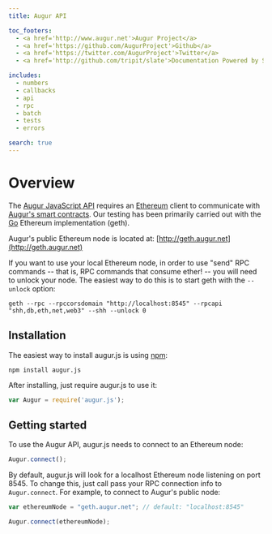 ```yaml
---
title: Augur API

toc_footers:
  - <a href='http://www.augur.net'>Augur Project</a>
  - <a href='https://github.com/AugurProject'>Github</a>
  - <a href='https://twitter.com/AugurProject'>Twitter</a>
  - <a href='http://github.com/tripit/slate'>Documentation Powered by Slate</a>

includes:
  - numbers
  - callbacks
  - api
  - rpc
  - batch
  - tests
  - errors

search: true
---
```

Overview
========

The [Augur JavaScript API](https://github.com/AugurProject/augur.js) requires an [Ethereum](https://www.ethereum.org/) client to communicate with [Augur's smart contracts](https://github.com/AugurProject/augur-core).  Our testing has been primarily carried out with the [Go](https://github.com/ethereum/go-ethereum) Ethereum implementation (geth).

Augur's public Ethereum node is located at: [http://geth.augur.net](http://geth.augur.net)

If you want to use your local Ethereum node, in order to use "send" RPC commands -- that is, RPC commands that consume ether! -- you will need to unlock your node.  The easiest way to do this is to start geth with the `--unlock` option:

```shell
geth --rpc --rpccorsdomain "http://localhost:8545" --rpcapi "shh,db,eth,net,web3" --shh --unlock 0
```

Installation
------------

The easiest way to install augur.js is using [npm](https://www.npmjs.com/package/augur.js):

```shell
npm install augur.js
```

After installing, just require augur.js to use it:

```javascript
var Augur = require('augur.js');
```

Getting started
---------------

To use the Augur API, augur.js needs to connect to an Ethereum node:

```javascript
Augur.connect();
```

By default, augur.js will look for a localhost Ethereum node listening on port 8545.  To change this, just call pass your RPC connection info to `Augur.connect`.  For example, to connect to Augur's public node:

```javascript
var ethereumNode = "geth.augur.net"; // default: "localhost:8545"

Augur.connect(ethereumNode);
```
